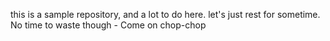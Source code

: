 this is a sample repository, and a lot to do here.
let's just rest for sometime.
No time to waste though - Come on chop-chop
